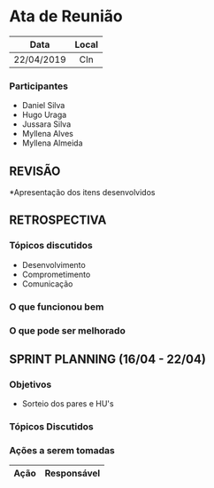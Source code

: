# Ata de Reunião

Data         | Local
:------------: | :-------------:
22/04/2019   |CIn


### Participantes
* Daniel Silva
* Hugo Uraga
* Jussara Silva
* Myllena Alves
* Myllena Almeida

## REVISÃO
*Apresentação dos itens desenvolvidos

## RETROSPECTIVA 

### Tópicos discutidos
* Desenvolvimento
* Comprometimento
* Comunicação

### O que funcionou bem

### O que pode ser melhorado


## SPRINT PLANNING (16/04 - 22/04)
### Objetivos
* Sorteio dos pares e HU's

### Tópicos Discutidos


### Ações a serem tomadas
Ação                            | Responsável   
:-------------------------------: | :-------------:


